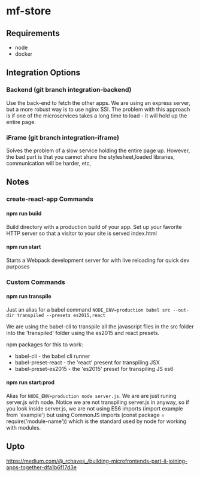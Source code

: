 # mf-store

## Requirements
* node
* docker

## Integration Options
### Backend (git branch integration-backend)
Use the back-end to fetch the other apps. We are using an express server, but a more robust way is to use nginx SSI.
The problem with this approach is if one of the microservices takes a long time to load - it will hold up the entire page.

### iFrame (git branch integration-iframe)
Solves the problem of a slow service holding the entire page up. However, the bad part is that you cannot share the stylesheet,loaded libraries, communication will be harder, etc,

## Notes
### create-react-app Commands
#### npm run build
Build directory with a production build of your app. Set up your favorite HTTP server so that a visitor to your site is served index.html

#### npm run start
Starts a Webpack development server for with live reloading for quick dev purposes

### Custom Commands
#### npm run transpile

Just an alias for a babel command ```NODE_ENV=production babel src --out-dir transpiled --presets es2015,react```

We are using the babel-cli to transpile all the javascript files in the src folder into the 'transpiled' folder using the es2015 and react presets.

npm packages for this to work:
* babel-cli - the babel cli runner
* babel-preset-react - the 'react' present for transpiling JSX
* babel-preset-es2015 - the 'es2015' preset for transpiling JS es6

#### npm run start:prod
Alias for ```NODE_ENV=production node server.js```. We are are just runing server.js with node. Notice we are not transpiling server.js in anyway, so if you look inside server.js, we are not using ES6 imports (import example from 'example') but using CommonJS imports (const package = require('module-name')) which is the standard used by node for working with modules.

## Upto
https://medium.com/@_rchaves_/building-microfrontends-part-ii-joining-apps-together-dfa1b6f17d3e
